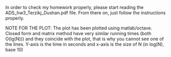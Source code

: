 In order to check my homework properly, please start reading the ADS_hw3_Terzikj_Dushan.pdf file. From there on, just follow the instructions properly. 

NOTE FOR THE PLOT: The plot has been plotted using matlab/octave. Closed form and matrix method have very similar running times (both O(lg(N))) and they coincide with the plot, that is why you cannot see one of the lines. Y-axis is the time in seconds and x-axis is the size of N (in log(N), base 10)
